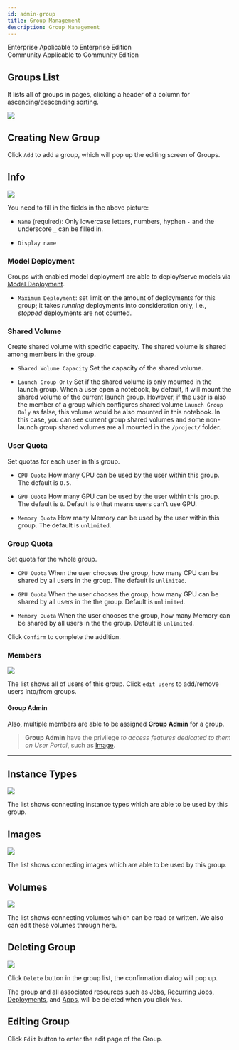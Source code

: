 ```yaml
---
id: admin-group
title: Group Management
description: Group Management
---
```


<div class="label-sect">
  <div class="ee-only tooltip">Enterprise
    <span class="tooltiptext">Applicable to Enterprise Edition</span>
  </div>
  <div class="ce-only tooltip">Community
    <span class="tooltiptext">Applicable to Community Edition</span>
  </div>
</div>

## Groups List

It lists all of groups in pages, clicking a header of a column for ascending/descending sorting.

![](assets/group_12_v27.png)

## Creating New Group

Click `Add` to add a group, which will pop up the editing screen of Groups.

## Info

![](assets/group_add_v37.png)

You need to fill in the fields in the above picture:

+ `Name` (required): Only lowercase letters, numbers, hyphen `-` and the underscore `_` can be filled in.

+ `Display name`

### Model Deployment

Groups with enabled model deployment are able to deploy/serve models via [Model Deployment](../model-deployment-feature).

+ `Maximum Deployment`: set limit on the amount of deployments for this group; it takes *running* deployments into consideration only, i.e., *stopped* deployments are not counted.

### Shared Volume

Create shared volume with specific capacity. The shared volume is shared among members in the group.

+ `Shared Volume Capacity` Set the capacity of the shared volume.

+ `Launch Group Only` Set if the shared volume is only mounted in the launch group. When a user open a notebook, by default, it will mount the shared volume of the current launch group. However, if the user is also the member of a group which configures shared volume `Launch Group Only` as false, this volume would be also mounted in this notebook. In this case, you can see current group shared volumes and some non-launch group shared volumes are all mounted in the `/project/` folder.

### User Quota

Set quotas for each user in this group.

+ `CPU Quota` How many CPU can be used by the user within this group. The default is `0.5`.

+ `GPU Quota` How many GPU can be used by the user within this group. The default is `0`. Default is `0` that means users can't use GPU.

+ `Memory Quota` How many Memory can be used by the user within this group. The default is `unlimited`.

### Group Quota

Set quota for the whole group.

+ `CPU Quota` When the user chooses the group, how many CPU can be shared by all users in the group. The default is `unlimited`.

+ `GPU Quota` When the user chooses the group, how many GPU can be shared by all users in the the group. Default is `unlimited`.

+ `Memory Quota` When the user chooses the group, how many Memory can be shared by all users in the the group. Default is `unlimited`.

Click `Confirm` to complete the addition.

### Members

![](assets/group_admin.png)

The list shows all of users of this group. Click `edit users` to add/remove users into/from groups.

#### Group Admin

Also, multiple members are able to be assigned **Group Admin** for a group.

>**Group Admin** have the privilege *to access features dedicated to them on User Portal*, such as [Image](../group-image).

---

## Instance Types

![](assets/admin_group_it_v31.png)

The list shows connecting instance types which are able to be used by this group.

## Images

![](assets/admin_group_img_v27.png)

The list shows connecting images which are able to be used by this group.

## Volumes

![](assets/admin_group_volume.png)

The list shows connecting volumes which can be read or written. We also can edit these volumes through here.

## Deleting Group

![](assets/admin_group_delete.png)

Click `Delete` button in the group list, the confirmation dialog will pop up.

The group and all associated resources such as [Jobs](../job-submission-feature#jobs), [Recurring Jobs](../job-submission-feature#recurring-jobs), [Deployments](../model-deployment-feature), and [Apps](../primehub-app), will be deleted when you click `Yes`.

## Editing Group

Click `Edit` button to enter the edit page of the Group.
